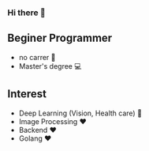 ### Hi there 👋

## Beginer Programmer
- no carrer :pray:
- Master's degree :computer:

## Interest

- Deep Learning (Vision, Health care) :green_heart:
- Image Processing :heart:
- Backend :heart:
- Golang :heart:

<!--
**knight2995/knight2995** is a ✨ _special_ ✨ repository because its `README.md` (this file) appears on your GitHub profile.

Here are some ideas to get you started:

- 🔭 I’m currently working on ...
- 🌱 I’m currently learning ...
- 👯 I’m looking to collaborate on ...
- 🤔 I’m looking for help with ...
- 💬 Ask me about ...
- 📫 How to reach me: ...
- 😄 Pronouns: ...
- ⚡ Fun fact: ...
-->
